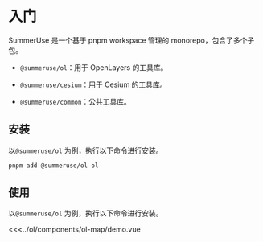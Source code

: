 # 入门

SummerUse 是一个基于 pnpm workspace 管理的 monorepo，包含了多个子包。

- `@summeruse/ol`：用于 OpenLayers 的工具库。

- `@summeruse/cesium`：用于 Cesium 的工具库。

- `@summeruse/common`：公共工具库。

## 安装

以`@summeruse/ol` 为例，执行以下命令进行安装。

```bash
pnpm add @summeruse/ol ol
```

## 使用

以`@summeruse/ol` 为例，执行以下命令进行安装。

<<<../ol/components/ol-map/demo.vue
